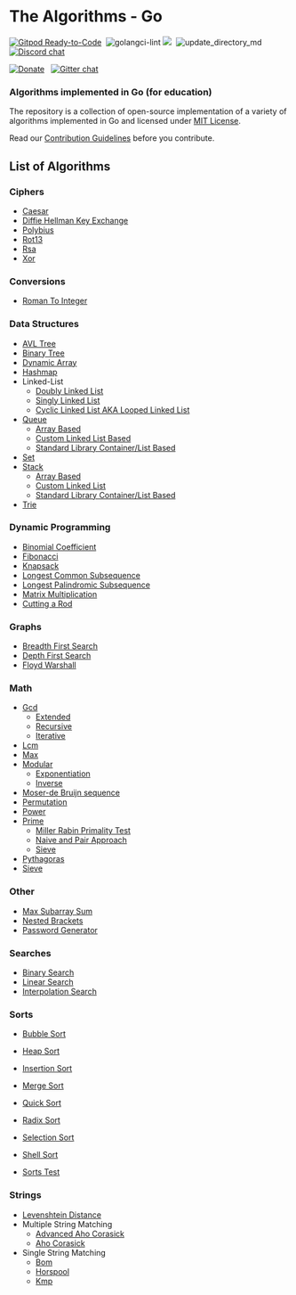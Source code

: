 # The Algorithms - Go
[![Gitpod Ready-to-Code](https://img.shields.io/badge/Gitpod-Ready--to--Code-blue?logo=gitpod&style=flat-square)](https://gitpod.io/#https://github.com/TheAlgorithms/Go)&nbsp;
![golangci-lint](https://github.com/TheAlgorithms/Go/workflows/golangci-lint/badge.svg)
![](https://img.shields.io/github/repo-size/TheAlgorithms/Go.svg?label=Repo%20size&style=flat-square)&nbsp;
![update_directory_md](https://github.com/TheAlgorithms/Go/workflows/update_directory_md/badge.svg)
[![Discord chat](https://img.shields.io/discord/808045925556682782.svg?logo=discord&colorB=7289DA&style=flat-square)](https://discord.gg/c7MnfGFGa6)&nbsp;

[![Donate](https://img.shields.io/badge/Donate-PayPal-green.svg)](https://www.paypal.me/TheAlgorithms/100) &nbsp;
[![Gitter chat](https://badges.gitter.im/gitterHQ/gitter.png)](https://gitter.im/TheAlgorithms) &nbsp;

### Algorithms implemented in Go (for education)

The repository is a collection of open-source implementation of a variety of algorithms implemented in Go and licensed under [MIT License](LICENSE).

Read our [Contribution Guidelines](CONTRIBUTING.md) before you contribute.

## List of Algorithms

### Ciphers
* [Caesar](./cipher/caesar/caesar.go)
* [Diffie Hellman Key Exchange](./cipher/diffiehellman/diffiehellmankeyexchange.go)
* [Polybius](./cipher/polybius/polybius.go)
* [Rot13](./cipher/rot13/rot13.go)
* [Rsa](./cipher/rsa/rsa.go)
* [Xor](./cipher/xor/xor.go)

### Conversions
* [Roman To Integer](./conversion/romantointeger.go)

### Data Structures
* [AVL Tree](./structure/avl/avl.go)
* [Binary Tree](./structure/binarytree/btree.go)
* [Dynamic Array](./structure/dynamicarray/dynamicarray.go)
* [Hashmap](./structure/hashmap/hashmap.go)
* Linked-List
    * [Doubly Linked List](./structure/linkedlist/doubly.go)
    * [Singly Linked List](./structure/linkedlist/singlylinkedlist.go)
    * [Cyclic Linked List AKA Looped Linked List](./structure/linkedlist/cyclic.go)
* [Queue](./structure/queue)
    * [Array Based](./structure/queue/queuearray.go)
    * [Custom Linked List Based](./structure/queue/queuelinkedlist.go)
    * [Standard Library Container/List Based](./structure/queue/queuelinkedlist.go)
* [Set](./structure/set/set.go)
* [Stack](./structure/stack)
    * [Array Based](./structure/stack/stackarray.go)
    * [Custom Linked List](./structure/stack/stacklinkedlist.go)
    * [Standard Library Container/List Based](structure/stack/stacklinkedlistwithlist.go)
* [Trie](./structure/trie/trie.go)

### Dynamic Programming
* [Binomial Coefficient](./dynamic/binomialcoefficient.go)
* [Fibonacci](./dynamic/fibonacci.go)
* [Knapsack](./dynamic/knapsack.go)
* [Longest Common Subsequence](./dynamic/longestcommonsubsequence.go)
* [Longest Palindromic Subsequence](./dynamic/longestpalindromicsubsequence.go)
* [Matrix Multiplication](./dynamic/matrixmultiplication.go)
* [Cutting a Rod](./dynamic/rodcutting.go)

### Graphs
* [Breadth First Search](./graph/breadthfirstsearch.go)
* [Depth First Search](./graph/depthfirstsearch.go)
* [Floyd Warshall](./graph/floydwarshall.go)
    
### Math
* [Gcd](./math/gcd)
    * [Extended](./math/gcd/extended.go)
    * [Recursive](./math/gcd/gcd.go)
    * [Iterative](./math/gcd/gcditerative.go)
* [Lcm](./math/lcm/lcm.go)
* [Max](./math/max/max.go)
* [Modular](./math/modular)
    * [Exponentiation](./math/max/max.go)
    * [Inverse](./math/modular/inverse.go) 
* [Moser-de Bruijn sequence](./math/moserdebruijnsequence/sequence.go)
* [Permutation](./math/permutation/heaps.go)
* [Power](./math/power/fastexponent.go)
* [Prime](./math/prime)
    * [Miller Rabin Primality Test](./math/prime/millerrabinprimalitytest.go)
    * [Naive and Pair Approach](./math/prime/primecheck.go)
    * [Sieve](./math/prime/sieve.go)
* [Pythagoras](./math/pythagoras/pythagoras.go)
* [Sieve](./math/prime/sieve.go)

### Other
* [Max Subarray Sum](./other/maxsubarraysum/maxsubarraysum.go)
* [Nested Brackets](./other/nested/nestedbrackets.go)
* [Password Generator](./other/password/generator.go)

### Searches
* [Binary Search](./search/binary.go)
* [Linear Search](./search/linear.go)
* [Interpolation Search](./search/interpolation.go)

### Sorts
* [Bubble Sort](./sort/bubblesort.go)
* [Heap Sort](./sort/heapsort.go)
* [Insertion Sort](./sort/insertionsort.go)
* [Merge Sort](./sort/mergesort.go)
* [Quick Sort](./sort/quicksort.go)
* [Radix Sort](./sort/radixsort.go)
* [Selection Sort](./sort/selectionsort.go)
* [Shell Sort](./sort/shellsort.go)


* [Sorts Test](./sort/sorts_test.go)

### Strings
* [Levenshtein Distance](./strings/levenshtein/levenshteindistance.go)
* Multiple String Matching
    * [Advanced Aho Corasick](./strings/ahocorasick/advancedahocorasick.go)
    * [Aho Corasick](./strings/ahocorasick/ahocorasick.go)
* Single String Matching
    * [Bom](./strings/bom/bom.go)
    * [Horspool](./strings/horspool/horspool.go)
    * [Kmp](./strings/kmp/kmp.go)
